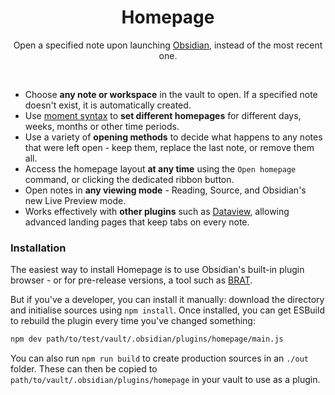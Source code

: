 <h1 align="center">Homepage</h1>
<p align="center">Open a specified note upon launching <a href="https://obsidian.md">Obsidian</a>, instead of the most recent one.</p>
<br>

* Choose **any note or workspace** in the vault to open. If a specified note doesn't exist, it is automatically created.
* Use [moment syntax](https://momentjs.com/docs/#/displaying/format/) to **set different homepages** for different  days, weeks, months or other time periods.
* Use a variety of **opening methods** to decide what happens to any notes that were left open - keep them, replace the last note, or remove them all.
* Access the homepage layout **at any time** using the `Open homepage` command, or clicking the dedicated ribbon button.
* Open notes in **any viewing mode** - Reading, Source, and Obsidian's new Live Preview mode.
* Works effectively with **other plugins** such as [Dataview](https://github.com/blacksmithgu/obsidian-dataview), allowing advanced landing pages that keep tabs on every note.

### Installation

The easiest way to install Homepage is to use Obsidian's built-in plugin browser - or for pre-release versions, a tool such as [BRAT](https://github.com/TfTHacker/obsidian42-brat).

But if you've a developer, you can install it manually: download the directory and initialise sources using `npm install`. Once installed, you can get ESBuild to rebuild the plugin every time you've changed something:

```bash
npm dev path/to/test/vault/.obsidian/plugins/homepage/main.js
```

You can also run `npm run build` to create production sources in an `./out` folder. These can then be copied to `path/to/vault/.obsidian/plugins/homepage` in your vault to use as a plugin.